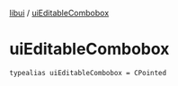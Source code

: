 [libui](README.md) / [uiEditableCombobox](ui-editable-combobox.md)

# uiEditableCombobox

`typealias uiEditableCombobox = CPointed`

